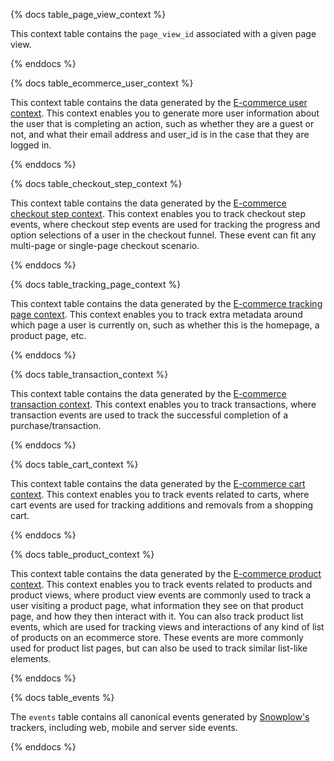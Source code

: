 {% docs table_page_view_context %}

This context table contains the `page_view_id` associated with a given page view.

{% enddocs %}

{% docs table_ecommerce_user_context %}

This context table contains the data generated by the [E-commerce user context](). This context enables you to generate more user information about the user that is completing an action, such as whether they are a guest or not, and what their email address and user_id is in the case that they are logged in.

{% enddocs %}

{% docs table_checkout_step_context %}

This context table contains the data generated by the [E-commerce checkout step context](). This context enables you to track checkout step events, where checkout step events are used for tracking the progress and option selections of a user in the checkout funnel. These event can fit any multi-page or single-page checkout scenario.

{% enddocs %}

{% docs table_tracking_page_context %}

This context table contains the data generated by the [E-commerce tracking page context](). This context enables you to track extra metadata around which page a user is currently on, such as whether this is the homepage, a product page, etc.

{% enddocs %}

{% docs table_transaction_context %}

This context table contains the data generated by the [E-commerce transaction context](). This context enables you to track transactions, where transaction events are used to track the successful completion of a purchase/transaction.

{% enddocs %}

{% docs table_cart_context %}

This context table contains the data generated by the [E-commerce cart context](). This context enables you to track events related to carts, where cart events are used for tracking additions and removals from a shopping cart.

{% enddocs %}

{% docs table_product_context %}

This context table contains the data generated by the [E-commerce product context](). This context enables you to track events related to products and product views, where product view events are commonly used to track a user visiting a product page, what information they see on that product page, and how they then interact with it. You can also track product list events, which are used for tracking views and interactions of any kind of list of products on an ecommerce store. These events are more commonly used for product list pages, but can also be used to track similar list-like elements.

{% enddocs %}

{% docs table_events %}

The `events` table contains all canonical events generated by [Snowplow's](https://snowplow.io/) trackers, including web, mobile and server side events.

{% enddocs %}
